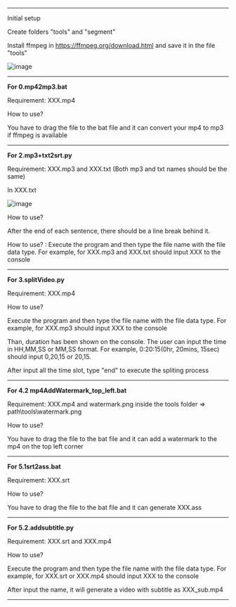 ***************************************
Initial setup

Create folders "tools" and "segment"

Install ffmpeg in https://ffmpeg.org/download.html and save it in the file "tools"

![image](https://github.com/antonlam/video-editing-for-python/assets/31198405/e589adb5-9f12-4117-86af-eed722dc69b7)
***************************************
**For 0.mp42mp3.bat**

Requirement: XXX.mp4

How to use?

You have to drag the file to the bat file and it can convert your mp4 to mp3 if ffmpeg is available
***************************************
**For 2.mp3+txt2srt.py**

Requirement: XXX.mp3 and XXX.txt (Both mp3 and txt names should be the same)

In XXX.txt

![image](https://github.com/antonlam/video-editing-for-python/assets/31198405/14b8b940-ecca-425e-8651-d8bd5237b234)

How to use?

After the end of each sentence, there should be a line break behind it.

How to use? : Execute the program and then type the file name with the file data type. For example, for XXX.mp3 and XXX.txt should input XXX to the console

***************************************
**For 3.splitVideo.py**

Requirement: XXX.mp4

How to use?

Execute the program and then type the file name with the file data type. For example, for XXX.mp3 should input XXX to the console

Than, duration has been shown on the console. The user can input the time in HH,MM,SS or MM,SS format. For example, 0:20:15(0hr, 20mins, 15sec) should input 0,20,15 or 20,15.

After input all the time slot, type "end" to execute the spliting process

***************************************

**For 4.2 mp4AddWatermark_top_left.bat**

Requirement: XXX.mp4 and watermark.png inside the tools folder => path\tools\watermark.png

How to use?

You have to drag the file to the bat file and it can add a watermark to the mp4 on the top left corner

***************************************

**For 5.1srt2ass.bat**

Requirement: XXX.srt

How to use?

You have to drag the file to the bat file and it can generate XXX.ass


***************************************
**For 5.2.addsubtitle.py**

Requirement: XXX.srt and XXX.mp4

How to use?

Execute the program and then type the file name with the file data type. For example, for XXX.srt or XXX.mp4 should input XXX to the console

After input the name, it will generate a video with subtitle as XXX_sub.mp4

***************************************

